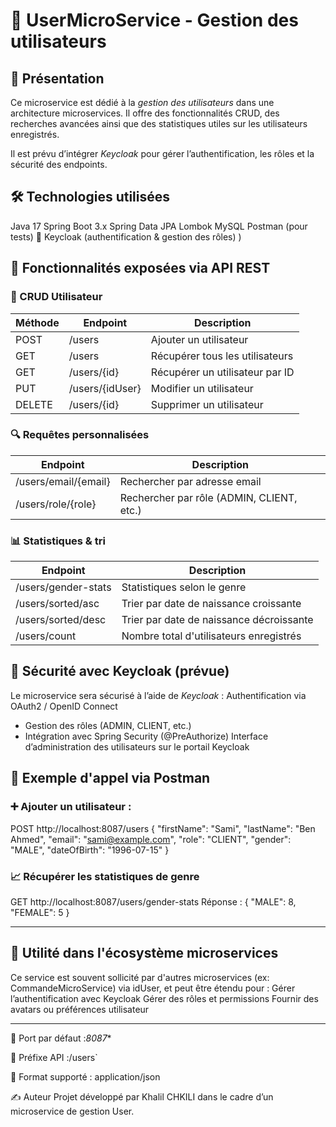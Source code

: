 # 👤 UserMicroService - Gestion des utilisateurs

## 📌 Présentation
Ce microservice est dédié à la *gestion des utilisateurs* dans une architecture microservices. Il offre des fonctionnalités CRUD, des recherches avancées ainsi que des statistiques utiles sur les utilisateurs enregistrés. 

Il est prévu d’intégrer *Keycloak* pour gérer l’authentification, les rôles et la sécurité des endpoints.

## 🛠 Technologies utilisées
Java 17
Spring Boot 3.x
Spring Data JPA
Lombok
MySQL
Postman (pour tests)
🔐 Keycloak (authentification & gestion des rôles)
)

## 🚀 Fonctionnalités exposées via API REST

### 🔹 CRUD Utilisateur
| Méthode | Endpoint               | Description                   |
|---------|------------------------|-------------------------------|
| POST    | /users              | Ajouter un utilisateur        |
| GET     | /users              | Récupérer tous les utilisateurs |
| GET     | /users/{id}         | Récupérer un utilisateur par ID |
| PUT     | /users/{idUser}     | Modifier un utilisateur       |
| DELETE  | /users/{id}         | Supprimer un utilisateur      |

### 🔍 Requêtes personnalisées
| Endpoint | Description |
|----------|-------------|
| /users/email/{email} | Rechercher par adresse email |
| /users/role/{role}   | Rechercher par rôle (ADMIN, CLIENT, etc.) |

### 📊 Statistiques & tri
| Endpoint | Description |
|----------|-------------|
| /users/gender-stats     | Statistiques selon le genre |
| /users/sorted/asc       | Trier par date de naissance croissante |
| /users/sorted/desc      | Trier par date de naissance décroissante |
| /users/count            | Nombre total d'utilisateurs enregistrés |

## 🔐 Sécurité avec Keycloak (prévue)
Le microservice sera sécurisé à l’aide de *Keycloak* :
Authentification via OAuth2 / OpenID Connect

- Gestion des rôles (ADMIN, CLIENT, etc.)
- Intégration avec Spring Security (@PreAuthorize)
Interface d’administration des utilisateurs sur le portail Keycloak


## 🧪 Exemple d'appel via Postman

### ➕ Ajouter un utilisateur :
POST http://localhost:8087/users
{
  "firstName": "Sami",
  "lastName": "Ben Ahmed",
  "email": "sami@example.com",
  "role": "CLIENT",
  "gender": "MALE",
  "dateOfBirth": "1996-07-15"
}

### 📈 Récupérer les statistiques de genre
GET http://localhost:8087/users/gender-stats
Réponse :
{
  "MALE": 8,
  "FEMALE": 5
}

---

## 🧠 Utilité dans l'écosystème microservices
Ce service est souvent sollicité par d'autres microservices (ex: CommandeMicroService) via idUser, et peut être étendu pour :
Gérer l’authentification avec Keycloak
Gérer des rôles et permissions
Fournir des avatars ou préférences utilisateur


---
📎 Port par défaut :*8087**

📎 Préfixe API :/users`

📎 Format supporté : application/json



✍️ Auteur
Projet développé par Khalil CHKILI dans le cadre d’un microservice de gestion User.
